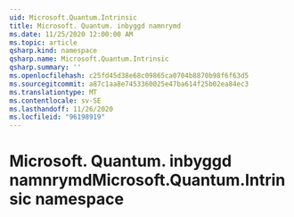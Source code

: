 ```yaml
---
uid: Microsoft.Quantum.Intrinsic
title: Microsoft. Quantum. inbyggd namnrymd
ms.date: 11/25/2020 12:00:00 AM
ms.topic: article
qsharp.kind: namespace
qsharp.name: Microsoft.Quantum.Intrinsic
qsharp.summary: ''
ms.openlocfilehash: c25fd45d38e68c09865ca0704b8870b98f6f63d5
ms.sourcegitcommit: a87c1aa8e7453360025e47ba614f25b02ea84ec3
ms.translationtype: MT
ms.contentlocale: sv-SE
ms.lasthandoff: 11/26/2020
ms.locfileid: "96198919"
---
```

# <a name="microsoftquantumintrinsic-namespace"></a><span data-ttu-id="7e069-102">Microsoft. Quantum. inbyggd namnrymd</span><span class="sxs-lookup"><span data-stu-id="7e069-102">Microsoft.Quantum.Intrinsic namespace</span></span>



